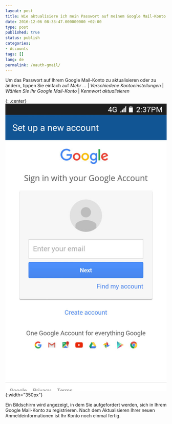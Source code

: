 ```yaml
---
layout: post
title: Wie aktualisiere ich mein Passwort auf meinem Google Mail-Konto mit OAuth?
date: 2016-12-06 08:33:47.000000000 +02:00
type: post
published: true
status: publish
categories:
- Accounts
tags: []
lang: de
permalink: /oauth-gmail/
---
```


Um das Passwort auf Ihrem Google Mail-Konto zu aktualisieren oder zu ändern, tippen Sie einfach auf *Mehr ...* \| *Verschiedene Kontoeinstellungen* \| *Wählen Sie Ihr Google Mail-Konto* \| *Kennwort aktualisieren*

{: .center}
![BlueMail Gmail](/assets/BlueMail_Gmail_Screen_1_1-576x1024.jpg){:width="350px"}

Ein Bildschirm wird angezeigt, in dem Sie aufgefordert werden, sich in Ihrem Google Mail-Konto zu registrieren. Nach dem Aktualisieren Ihrer neuen Anmeldeinformationen ist Ihr Konto noch einmal fertig.
